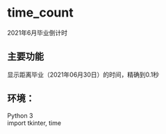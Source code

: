 # time_count
2021年6月毕业倒计时

## 主要功能
显示距离毕业（2021年06月30日）的时间，精确到0.1秒

## 环境：
Python 3  
import tkinter, time

